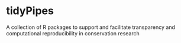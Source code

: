 # tidyPipes
A collection of R packages to support and facilitate transparency and computational reproducibility in conservation research
